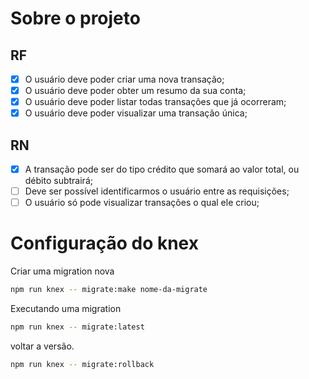 # Sobre o projeto

## RF

- [x] O usuário deve poder criar uma nova transação;
- [x] O usuário deve poder obter um resumo da sua conta;
- [x] O usuário deve poder listar todas transações que já ocorreram;
- [x] O usuário deve poder visualizar uma transação única;

## RN

- [x] A transação pode ser do tipo crédito que somará ao valor total, ou débito subtrairá;
- [ ] Deve ser possível identificarmos o usuário entre as requisições;
- [ ] O usuário só pode visualizar transações o qual ele criou;

# Configuração do knex

Criar uma migration nova
```bash
npm run knex -- migrate:make nome-da-migrate
```

Executando uma migration
```bash
npm run knex -- migrate:latest
```
voltar a versão.
```bash
npm run knex -- migrate:rollback
```